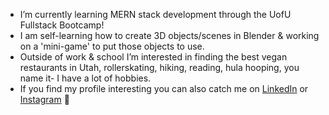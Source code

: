 - I’m currently learning MERN stack development through the UofU Fullstack Bootcamp!
- I am self-learning how to create 3D objects/scenes in Blender & working on a 'mini-game' to put those objects to use.
- Outside of work & school I’m interested in finding the best vegan restaurants in Utah, rollerskating, hiking, reading, hula hooping, you name it- I have a lot of hobbies.
- If you find my profile interesting you can also catch me on [LinkedIn](https://www.linkedin.com/in/p-j-rasmussen-57123b1ab) or [Instagram](https://www.linkedin.com/in/p-j-rasmussen-57123b1ab) 💞️ 

<!---
whats-a-pj/whats-a-pj is a ✨ special ✨ repository because its `README.md` (this file) appears on your GitHub profile.
You can click the Preview link to take a look at your changes.
--->

